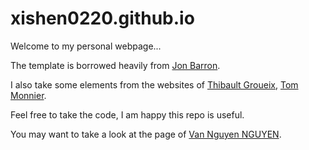# xishen0220.github.io
Welcome to my personal webpage...

The template is borrowed heavily from [Jon Barron](https://github.com/jonbarron/website).

I also take some elements from the websites of [Thibault Groueix](https://imagine.enpc.fr/~groueixt/), [Tom Monnier](http://imagine.enpc.fr/~monniert/).

Feel free to take the code, I am happy this repo is useful.

You may want to take a look at the page of [Van Nguyen NGUYEN](https://nv-nguyen.github.io/).